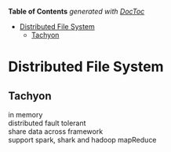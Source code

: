 **Table of Contents**  *generated with [DocToc](http://doctoc.herokuapp.com/)*

- [Distributed File System](#distributed-file-system)
	- [Tachyon](#tachyon)

Distributed File System
=======================

Tachyon
-------
in memory  
distributed fault tolerant  
share data across framework  
support spark, shark and hadoop mapReduce  
